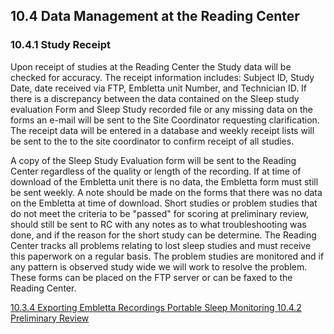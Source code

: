 ## 10.4 Data Management at the Reading Center

### 10.4.1 Study Receipt

Upon receipt of studies at the Reading Center the Study data will be checked for accuracy.  The receipt information includes: Subject ID, Study Date, date received via FTP, Embletta unit Number, and Technician ID.  If there is a discrepancy between the data contained on the Sleep study evaluation Form and Sleep Study recorded file or any missing data on the forms  an e-mail will be sent to the Site Coordinator requesting clarification.  The receipt data will be entered in a database and weekly receipt lists will be sent to the to the site coordinator to confirm receipt of all studies.

A copy of the Sleep Study Evaluation form will be sent to the Reading Center regardless of the quality or length of the recording.  If at time of download of the Embletta unit there is no data, the Embletta form must still be sent weekly.  A note should be made on the forms that there was no data on the Embletta at time of download. Short studies or problem studies that do not meet the criteria to be "passed" for scoring at preliminary review, should still be sent to RC with any notes as to what troubleshooting was done, and if the reason for the short study can be determine.  The Reading Center tracks all problems relating to lost sleep studies and must receive this paperwork on a regular basis.  The problem studies are monitored and if any pattern is observed study wide we will work to resolve the problem. These forms can be placed on the FTP server or can be faxed to the Reading Center.


<div class="center">
<div class="btn-group">
  <a href=":pages_path:/manuals/portable-sleep-monitoring/10-03-04-export-data.md" class="btn btn-default">
    <span class="glyphicon glyphicon-chevron-left"></span>
    10.3.4 Exporting Embletta Recordings
  </a>

  <a href=":pages_path:/manuals/portable-sleep-monitoring" class="btn btn-default">
    <span class="glyphicon glyphicon-chevron-up"></span>
    Portable Sleep Monitoring
  </a>

  <a href=":pages_path:/manuals/portable-sleep-monitoring/10-04-02-preliminary-review.md" class="btn btn-success">
    10.4.2 Preliminary Review
    <span class="glyphicon glyphicon-chevron-right"></span>
  </a>
</div>
</div>
